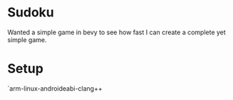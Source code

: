 # Sudoku

Wanted a simple game in bevy to see how fast I can create a complete yet simple game.


# Setup

`arm-linux-androideabi-clang++